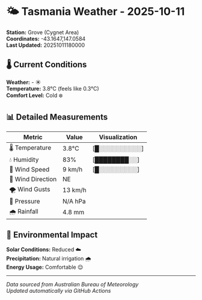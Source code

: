 # 🌤️ Tasmania Weather - 2025-10-11

**Station:** Grove (Cygnet Area)  
**Coordinates:** -43.1647,147.0584  
**Last Updated:** 20251011180000

## 🌡️ Current Conditions

**Weather:** - ☀️  
**Temperature:** 3.8°C (feels like 0.3°C)  
**Comfort Level:** Cold ❄️

## 📊 Detailed Measurements

| Metric | Value | Visualization |
|--------|-------|---------------|
| 🌡️ Temperature | 3.8°C | [█░░░░░░░░░░] |
| 💧 Humidity | 83% | [████████░░] |
| 💨 Wind Speed | 9 km/h | [█░░░░░░░░░] |
| 🧭 Wind Direction | NE | |
| 🌪️ Wind Gusts | 13 km/h | |
| 🔽 Pressure | N/A hPa | |
| 🌧️ Rainfall | 4.8 mm | |

## 🌱 Environmental Impact

**Solar Conditions:** Reduced ☁️  
**Precipitation:** Natural irrigation 🌧️  
**Energy Usage:** Comfortable 😌

---
*Data sourced from Australian Bureau of Meteorology*  
*Updated automatically via GitHub Actions*
